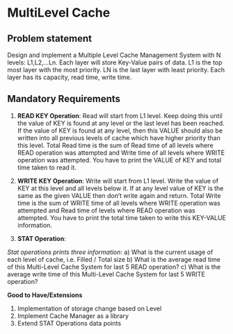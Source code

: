 # MultiLevel Cache

## Problem statement
Design and implement a Multiple Level Cache Management System with N levels: L1,L2,...Ln. Each layer will store Key-Value pairs of data. L1 is the top most layer with the most priority. LN is the last layer with least priority. Each layer has its capacity, read time, write time. 

## Mandatory Requirements
1. **READ KEY Operation**: Read will start from L1 level. Keep doing this until the value of KEY is
found at any level or the last level has been reached. If the value of KEY is found at any level, then
this VALUE should also be written into all previous levels of cache which have higher priority than
this level. Total Read time is the sum of Read time of all levels where READ operation was
attempted and Write time of all levels where WRITE operation was attempted. You have to print the
VALUE of KEY and total time taken to read it.

2. **WRITE KEY Operation**: Write will start from L1 level. Write the value of KEY at this level and all levels below it. If at any level value of KEY is the same as the given VALUE then don’t write again and return. Total Write time is the sum of WRITE time of all levels where WRITE operation was attempted and Read time of levels where READ operation was attempted. You have to print the total time taken to write this KEY-VALUE information.

3. **STAT Operation**:

*Stat operations prints three information*:
a) What is the current usage of each level of cache, i.e. Filled / Total size
b) What is the average read time of this Multi-Level Cache System for last 5 READ operation?
c) What is the average write time of this Multi-Level Cache System for last 5 WRITE operation?

**Good to Have/Extensions**
1. Implementation of storage change based on Level
2. Implement Cache Manager as a library
3. Extend STAT Operations data points